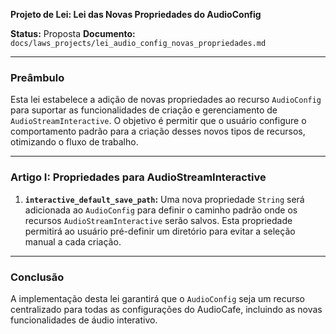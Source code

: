 **Projeto de Lei: Lei das Novas Propriedades do AudioConfig**

**Status:** Proposta
**Documento:** `docs/laws_projects/lei_audio_config_novas_propriedades.md`

---

### **Preâmbulo**

Esta lei estabelece a adição de novas propriedades ao recurso `AudioConfig` para suportar as funcionalidades de criação e gerenciamento de `AudioStreamInteractive`. O objetivo é permitir que o usuário configure o comportamento padrão para a criação desses novos tipos de recursos, otimizando o fluxo de trabalho.

---

### **Artigo I: Propriedades para AudioStreamInteractive**

1.  **`interactive_default_save_path`:** Uma nova propriedade `String` será adicionada ao `AudioConfig` para definir o caminho padrão onde os recursos `AudioStreamInteractive` serão salvos. Esta propriedade permitirá ao usuário pré-definir um diretório para evitar a seleção manual a cada criação.

---

### **Conclusão**

A implementação desta lei garantirá que o `AudioConfig` seja um recurso centralizado para todas as configurações do AudioCafe, incluindo as novas funcionalidades de áudio interativo.